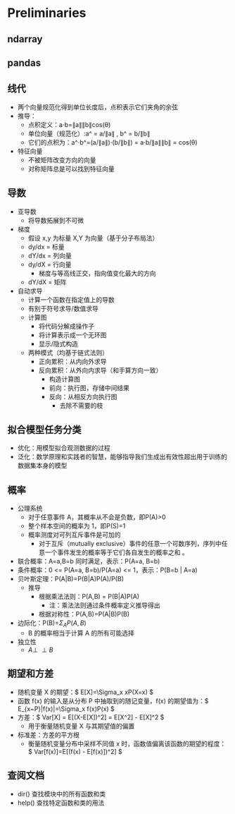 # Preliminaries

## ndarray
## pandas

## 线代
  - 两个向量规范化得到单位长度后，点积表示它们夹角的余弦
  - 推导：
    - 点积定义：a⋅b=∥a∥∥b∥cos(θ)
    - 单位向量（规范化）:a^ = a/∥a∥ , b^ = b/∥b∥
    - 它们的点积为：a^⋅b^=(a/∥a∥​)⋅(b/∥b∥​) = a⋅b/∥a∥∥b∥ ​= cos(θ)
  - 特征向量
    - 不被矩阵改变方向的向量
    - 对称矩阵总是可以找到特征向量

## 导数
- 亚导数
  - 将导数拓展到不可微
- 梯度
  - 假设 x,y 为标量 X,Y​ 为向量（基于分子布局法）
  - dy/dx = 标量
  - dY/dx = 列向量
  - dy/dX = 行向量
    - 梯度与等高线正交，指向值变化最大的方向
  - dY/dX = 矩阵
- 自动求导
  - 计算一个函数在指定值上的导数
  - 有别于符号求导/数值求导
  - 计算图
    - 将代码分解成操作子
    - 将计算表示成一个无环图
    - 显示/隐式构造
  - 两种模式（均基于链式法则）
    - 正向累积：从内向外求导
    - 反向累积：从外向内求导（和手算方向一致）
      - 构造计算图
      - 前向：执行图，存储中间结果
      - 反向：从相反方向执行图
        - 去除不需要的枝

## 拟合模型任务分类
  - 优化：用模型拟合观测数据的过程
  - 泛化：数学原理和实践者的智慧，能够指导我们生成出有效性超出用于训练的数据集本身的模型

## 概率
- 公理系统
  - 对于任意事件 A，其概率从不会是负数，即P(A)>0
  - 整个样本空间的概率为 1，即P(S)=1
  - 概率测度对可列互斥事件是可加的
    - 对于互斥（mutually exclusive）事件的任意一个可数序列，序列中任意一个事件发生的概率等于它们各自发生的概率之和 。
- 联合概率：A=a,B=b 同时满足，表示：P(A=a, B=b)
- 条件概率：0 <= P(A=a, B=b)/P(A=a) <= 1，表示：P(B=b | A=a)
- 贝叶斯定理：P(A|B)=P(B|A)P(A)/P(B)
  - 推导
    - 根据乘法法则：P(A,B) = P(B|A)P(A)
      - 注：乘法法则通过条件概率定义推导得出
    - 根据对称性：P(A,B)=P(A|B)P(B)
- 边际化：P(B)=$\Sigma_A P(A,B)$
  - B 的概率相当于计算 A 的所有可能选择
- 独立性
  - $A \perp\!\!\!\perp B$

## 期望和方差
- 随机变量 X 的期望：$ E[X]=\Sigma_x xP(X=x) $
- 函数 f(x) 的输入是从分布 P 中抽取到的随记变量，f(x) 的期望值为：$ E_{x~P}|f(x)|=\Sigma_x f(x)P(x) $
- 方差：$ Var[X] = E[(X-E[X])^2] = E[X^2] - E[X]^2 $
  - 用于衡量随机变量 X 与其期望值的偏置
- 标准差：方差的平方根
  - 衡量随机变量分布中采样不同值 x 时，函数值偏离该函数的期望的程度：$ Var[f(x)]=E[(f(x) - E[f(x)])^2] $

## 查阅文档
- dir() 查找模块中的所有函数和类
- help() 查找特定函数和类的用法